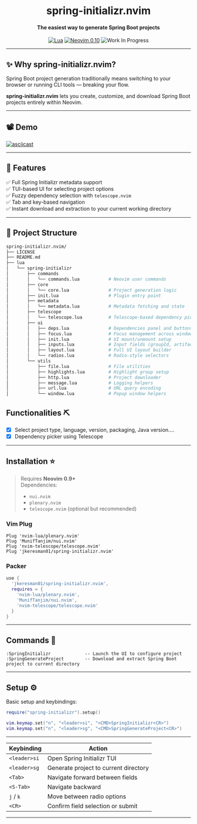 <div align="center">

  <h1>spring-initializr.nvim</h1>
  <h4>The easiest way to generate Spring Boot projects</h4>

[![Lua](https://img.shields.io/badge/Lua-blue.svg?style=for-the-badge&logo=lua)](http://www.lua.org)
[![Neovim 0.10](https://img.shields.io/badge/Neovim%200.10-green.svg?style=for-the-badge&logo=neovim)](https://neovim.io)
![Work In Progress](https://img.shields.io/badge/Work%20In%20Progress-orange?style=for-the-badge)

</div>

---

## ✨ Why spring-initializr.nvim?

Spring Boot project generation traditionally means switching to your browser or running CLI tools — breaking your flow.

**spring-initializr.nvim** lets you create, customize, and download Spring Boot projects entirely within Neovim.

---

## 📽️ Demo

[![asciicast](https://asciinema.org/a/723220.svg)](https://asciinema.org/a/723220)

---

## 🔧 Features

✅ Full Spring Initializr metadata support  
✅ TUI-based UI for selecting project options  
✅ Fuzzy dependency selection with `telescope.nvim`  
✅ Tab and key-based navigation  
✅ Instant download and extraction to your current working directory  

---

## 📁 Project Structure

```bash
spring-initializr.nvim/
├── LICENSE
├── README.md
├── lua
│   └── spring-initializr
│       ├── commands
│       │   └── commands.lua           # Neovim user commands
│       ├── core
│       │   └── core.lua               # Project generation logic
│       ├── init.lua                   # Plugin entry point
│       ├── metadata
│       │   └── metadata.lua           # Metadata fetching and state
│       ├── telescope
│       │   └── telescope.lua          # Telescope-based dependency picker
│       ├── ui
│       │   ├── deps.lua               # Dependencies panel and buttons
│       │   ├── focus.lua              # Focus management across windows
│       │   ├── init.lua               # UI mount/unmount setup
│       │   ├── inputs.lua             # Input fields (groupId, artifactId, etc.)
│       │   ├── layout.lua             # Full UI layout builder
│       │   └── radios.lua             # Radio-style selectors
│       └── utils
│           ├── file.lua               # File utilities
│           ├── highlights.lua         # Highlight group setup
│           ├── http.lua               # Project downloader
│           ├── message.lua            # Logging helpers
│           ├── url.lua                # URL query encoding
│           └── window.lua             # Popup window helpers
```

## Functionalities :pick: <a name="functionalities"></a>

- [x] Select project type, language, version, packaging, Java version....
- [x] Dependency picker using Telescope

---

## Installation :star: <a name="installation"></a>

> Requires **Neovim 0.9+**  
> Dependencies:
> - `nui.nvim`
> - `plenary.nvim`
> - `telescope.nvim` (optional but recommended)

### Vim Plug <a name="vimplug"></a>

```vim
Plug 'nvim-lua/plenary.nvim'
Plug 'MunifTanjim/nui.nvim'
Plug 'nvim-telescope/telescope.nvim'
Plug 'jkeresman01/spring-initializr.nvim'
```

### Packer <a name="packer"></a>

```lua
use {
  'jkeresman01/spring-initializr.nvim',
  requires = {
    'nvim-lua/plenary.nvim',
    'MunifTanjim/nui.nvim',
    'nvim-telescope/telescope.nvim'
  }
}
```

---

## Commands :wrench: <a name="commands"></a>

```vim
:SpringInitializr             -- Launch the UI to configure project
:SpringGenerateProject        -- Download and extract Spring Boot project to current directory
```

---

## Setup :gear: <a name="setup"></a>

Basic setup and keybindings:

```lua
require("spring-initializr").setup()

vim.keymap.set("n", "<leader>si", "<CMD>SpringInitializr<CR>")
vim.keymap.set("n", "<leader>sg", "<CMD>SpringGenerateProject<CR>")
```

---

| Keybinding   | Action                                  |
|--------------|------------------------------------------|
| `<leader>si` | Open Spring Initializr TUI              |
| `<leader>sg` | Generate project to current directory   |
| `<Tab>`      | Navigate forward between fields         |
| `<S-Tab>`    | Navigate backward                       |
| `j` / `k`    | Move between radio options              |
| `<CR>`       | Confirm field selection or submit       |

---
